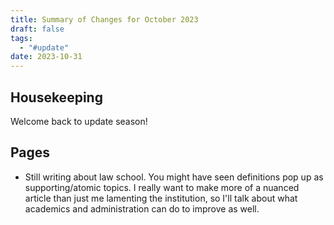 ```yaml
---
title: Summary of Changes for October 2023
draft: false
tags:
  - "#update"
date: 2023-10-31
---
```

## Housekeeping
Welcome back to update season! 
## Pages
- Still writing about law school. You might have seen definitions pop up as supporting/atomic topics. I really want to make more of a nuanced article than just me lamenting the institution, so I'll talk about what academics and administration can do to improve as well.